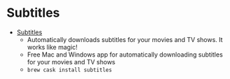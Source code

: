 # Subtitles
- [Subtitles](https://subtitlesapp.com/)
  -  Automatically downloads subtitles for your movies and TV shows. It works like magic!
  - Free Mac and Windows app for automatically downloading subtitles for your movies and TV shows
  - `brew cask install subtitles`
